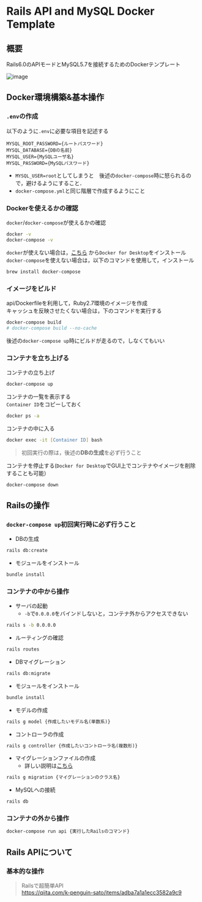 # Rails API and MySQL Docker Template

## 概要

Rails6.0のAPIモードとMySQL5.7を接続するためのDockerテンプレート

![image](https://user-images.githubusercontent.com/49640294/126355486-bbb7f883-c74b-4f6d-aff2-12c7bbc3fcf5.png)

## Docker環境構築&基本操作

### `.env`の作成

以下のように`.env`に必要な項目を記述する

```text
MYSQL_ROOT_PASSWORD={ルートパスワード}
MYSQL_DATABASE={DBの名前}
MYSQL_USER={MySQLユーザ名}
MYSQL_PASSWORD={MySQLパスワード}
```

- `MYSQL_USER=root`としてしまうと　後述の`docker-compose`時に怒られるので，避けるようにすること．
- `docker-compose.yml`と同じ階層で作成するようにこと

### Dockerを使えるかの確認

`docker`/`docker-compose`が使えるかの確認

```zsh
docker -v
docker-compose -v
```

`docker`が使えない場合は，[こちら](https://hub.docker.com/editions/community/docker-ce-desktop-mac) から`Docker for Desktop`をインストール  
`docker-compose`を使えない場合は，以下のコマンドを使用して，インストール

```zsh
brew install docker-compose
```

### イメージをビルド

api/Dockerfileを利用して，Ruby2.7環境のイメージを作成  
キャッシュを反映させたくない場合は，下のコマンドを実行する

```zsh
docker-compose build
# docker-compose build --no-cache
```

後述の`docker-compose up`時にビルドが走るので，しなくてもいい

### コンテナを立ち上げる

コンテナの立ち上げ

```zsh
docker-compose up
```

コンテナの一覧を表示する  
`Container ID`をコピーしておく

```zsh
docker ps -a
```

コンテナの中に入る

```zsh
docker exec -it [Container ID] bash
```

> 初回実行の際は，後述の**DBの生成**を必ず行うこと

コンテナを停止する(`Docker for Desktop`でGUI上でコンテナやイメージを削除することも可能）

```zsh
docker-compose down
```

## Railsの操作

### `docker-compose up`初回実行時に必ず行うこと

- DBの生成

```zsh
rails db:create
```

- モジュールをインストール

```zsh
bundle install
```

### コンテナの中から操作

- サーバの起動
  - `-b`で`0.0.0.0`をバインドしないと，コンテナ外からアクセスできない

```zsh
rails s -b 0.0.0.0
```

- ルーティングの確認

```zsh
rails routes
```

- DBマイグレーション

```zsh
rails db:migrate
```

- モジュールをインストール

```zsh
bundle install
```

- モデルの作成

```zsh
rails g model {作成したいモデル名(単数系)}
```

- コントローラの作成

```zsh
rails g controller {作成したいコントローラ名(複数形)}
```

- マイグレーションファイルの作成
  - 詳しい説明は[こちら](https://pikawaka.com/rails/migration)

```zsh
rails g migration {マイグレーションのクラス名}
```

- MySQLへの接続

```zsh
rails db
```

### コンテナの外から操作

```zsh
docker-compose run api {実行したRailsのコマンド}
```

## Rails APIについて

### 基本的な操作

> Railsで超簡単API  
> <https://qiita.com/k-penguin-sato/items/adba7a1a1ecc3582a9c9>
